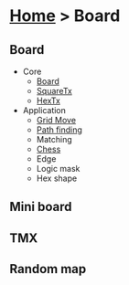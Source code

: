 # [Home](index.html) > Board

## Board

- Core
  - [Board](rex_board.html)
  - [SquareTx](rex_board_squaretx.html)
  - [HexTx](rex_board_hextx.html)
- Application
  - [Grid Move](rex_grid_move.html)
  - [Path finding](rex_slg_movement.html)
  - Matching
  - [Chess](rex_chess.html)
  - Edge
  - Logic mask
  - Hex shape

## Mini board

## TMX

## Random map



